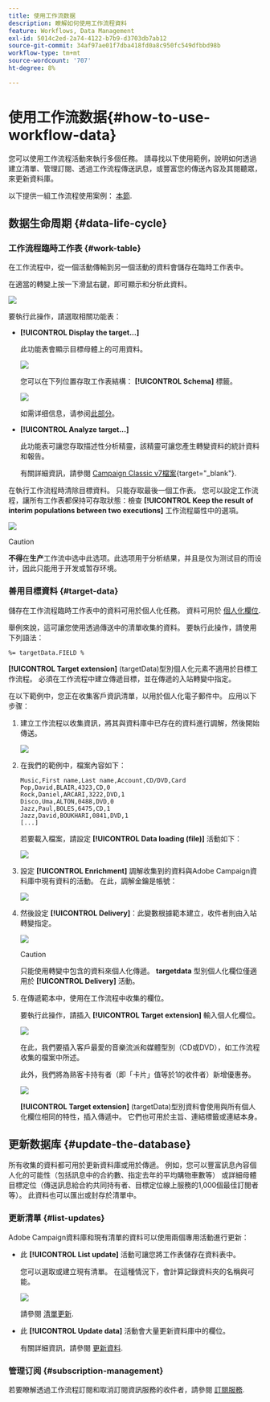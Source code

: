 ```yaml
---
title: 使用工作流数据
description: 瞭解如何使用工作流程資料
feature: Workflows, Data Management
exl-id: 5014c2ed-2a74-4122-b7b9-d3703db7ab12
source-git-commit: 34af97ae01f7dba418fd0a8c950fc549dfbbd98b
workflow-type: tm+mt
source-wordcount: '707'
ht-degree: 8%

---
```


# 使用工作流数据{#how-to-use-workflow-data}

您可以使用工作流程活動來執行多個任務。 請尋找以下使用範例，說明如何透過建立清單、管理訂閱、透過工作流程傳送訊息，或豐富您的傳送內容及其閱聽眾，來更新資料庫。

以下提供一組工作流程使用案例： [本節](workflow-use-cases.md).

## 数据生命周期 {#data-life-cycle}

### 工作流程臨時工作表 {#work-table}

在工作流程中，從一個活動傳輸到另一個活動的資料會儲存在臨時工作表中。

在適當的轉變上按一下滑鼠右鍵，即可顯示和分析此資料。

![](assets/wf-right-click-analyze.png)

要執行此操作，請選取相關功能表：

* **[!UICONTROL Display the target...]**

   此功能表會顯示目標母體上的可用資料。

   ![](assets/wf-right-click-display.png)

   您可以在下列位置存取工作表結構： **[!UICONTROL Schema]** 標籤。

   ![](assets/wf-right-click-schema.png)

   如需详细信息，请参阅[此部分](monitor-workflow-execution.md#worktables-and-workflow-schema)。

* **[!UICONTROL Analyze target...]**

   此功能表可讓您存取描述性分析精靈，該精靈可讓您產生轉變資料的統計資料和報告。

   有關詳細資訊，請參閱 [Campaign Classic v7檔案](https://experienceleague.adobe.com/docs/campaign-classic/using/reporting/analyzing-populations/about-descriptive-analysis.html){target="_blank"}.

在執行工作流程時清除目標資料。 只能存取最後一個工作表。 您可以設定工作流程，讓所有工作表都保持可存取狀態：檢查 **[!UICONTROL Keep the result of interim populations between two executions]** 工作流程屬性中的選項。

![](assets/wf-purge-data-option.png)

>[!CAUTION]
>
>**不得**&#x200B;在&#x200B;**生产**&#x200B;工作流中选中此选项。此选项用于分析结果，并且是仅为测试目的而设计，因此只能用于开发或暂存环境。


### 善用目標資料 {#target-data}

儲存在工作流程臨時工作表中的資料可用於個人化任務。 資料可用於 [個人化欄位](../../v8/send/personalization-fields.md).

舉例來說，這可讓您使用透過傳送中的清單收集的資料。 要執行此操作，請使用下列語法：

```
%= targetData.FIELD %
```

**[!UICONTROL Target extension]** (targetData)型別個人化元素不適用於目標工作流程。 必須在工作流程中建立傳遞目標，並在傳遞的入站轉變中指定。

在以下範例中，您正在收集客戶資訊清單，以用於個人化電子郵件中。 应用以下步骤：

1. 建立工作流程以收集資訊，將其與資料庫中已存在的資料進行調解，然後開始傳送。

   ![](assets/wf-targetdata-sample-1.png)

1. 在我們的範例中，檔案內容如下：

   ```
   Music,First name,Last name,Account,CD/DVD,Card
   Pop,David,BLAIR,4323,CD,0
   Rock,Daniel,ARCARI,3222,DVD,1
   Disco,Uma,ALTON,0488,DVD,0
   Jazz,Paul,BOLES,6475,CD,1
   Jazz,David,BOUKHARI,0841,DVD,1
   [...]
   ```

   若要載入檔案，請設定 **[!UICONTROL Data loading (file)]** 活動如下：

   ![](assets/wf-targetdata-sample-2.png)

1. 設定 **[!UICONTROL Enrichment]** 調解收集到的資料與Adobe Campaign資料庫中現有資料的活動。 在此，調解金鑰是帳號：

   ![](assets/wf-targetdata-sample-3.png)

1. 然後設定 **[!UICONTROL Delivery]**：此變數根據範本建立，收件者則由入站轉變指定。

   ![](assets/wf-targetdata-sample-4.png)

   >[!CAUTION]
   >
   >只能使用轉變中包含的資料來個人化傳遞。 **targetdata** 型別個人化欄位僅適用於 **[!UICONTROL Delivery]** 活動。

1. 在傳遞範本中，使用在工作流程中收集的欄位。

   要執行此操作，請插入 **[!UICONTROL Target extension]** 輸入個人化欄位。

   ![](assets/wf-targetdata-sample-5.png)

   在此，我們要插入客戶最愛的音樂流派和媒體型別（CD或DVD），如工作流程收集的檔案中所述。

   此外，我們將為熟客卡持有者（即「卡片」值等於1的收件者）新增優惠券。

   ![](assets/wf-targetdata-sample-6.png)

   **[!UICONTROL Target extension]** (targetData)型別資料會使用與所有個人化欄位相同的特性，插入傳遞中。 它們也可用於主旨、連結標籤或連結本身。


## 更新数据库 {#update-the-database}

所有收集的資料都可用於更新資料庫或用於傳遞。 例如，您可以豐富訊息內容個人化的可能性（包括訊息中的合約數、指定去年的平均購物車數等） 或詳細母體目標定位（傳送訊息給合約共同持有者、目標定位線上服務的1,000個最佳訂閱者等）。 此資料也可以匯出或封存於清單中。

### 更新清單  {#list-updates}

Adobe Campaign資料庫和現有清單的資料可以使用兩個專用活動進行更新：

* 此 **[!UICONTROL List update]** 活動可讓您將工作表儲存在資料表中。

   您可以選取或建立現有清單。 在這種情況下，會計算記錄資料夾的名稱與可能。

   ![](assets/s_user_create_list.png)

   請參閱 [清單更新](list-update.md).

* 此 **[!UICONTROL Update data]** 活動會大量更新資料庫中的欄位。

   有關詳細資訊，請參閱 [更新資料](update-data.md).

### 管理订阅 {#subscription-management}

若要瞭解透過工作流程訂閱和取消訂閱資訊服務的收件者，請參閱 [訂閱服務](subscription-services.md).
